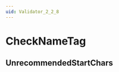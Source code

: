 ```yaml
---
uid: Validator_2_2_8
---
```


# CheckNameTag

## UnrecommendedStartChars

<!-- Description, Properties, ... sections are auto-generated. -->
<!-- REPLACE ME AUTO-GENERATION -->

<!-- Uncomment to add extra details -->
<!--### Details-->

<!-- Uncomment to add example code -->
<!--### Example code-->

